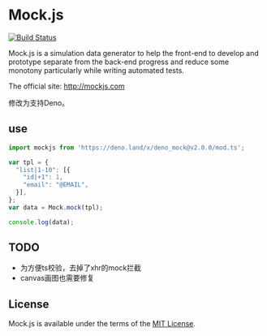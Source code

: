 # Mock.js

<!-- 模拟请求 & 模拟数据 -->

[![Build Status](https://travis-ci.org/nuysoft/Mock.svg?branch=refactoring)](https://travis-ci.org/nuysoft/Mock)

<!-- [![Coverage Status](https://coveralls.io/repos/nuysoft/Mock/badge.png?branch=refactoring)](https://coveralls.io/r/nuysoft/Mock?branch=refactoring)
[![NPM version](https://badge.fury.io/js/mockjs.svg)](http://badge.fury.io/js/mockjs)
[![Bower version](https://badge.fury.io/bo/mockjs.svg)](http://badge.fury.io/bo/mockjs)
[![Dependency Status](https://gemnasium.com/nuysoft/Mock.svg)](https://gemnasium.com/nuysoft/Mock)
[![spm package](http://spmjs.io/badge/mockjs)](http://spmjs.io/package/mockjs) -->

Mock.js is a simulation data generator to help the front-end to develop and
prototype separate from the back-end progress and reduce some monotony
particularly while writing automated tests.

The official site: <http://mockjs.com>

修改为支持Deno。

## use

``` ts
import mockjs from 'https://deno.land/x/deno_mock@v2.0.0/mod.ts';

var tpl = {
  "list|1-10": [{
    "id|+1": 1,
    "email": "@EMAIL",
  }],
};
var data = Mock.mock(tpl);

console.log(data);
```

## TODO

- 为方便ts校验，去掉了xhr的mock拦截
- canvas画图也需要修复

## License

Mock.js is available under the terms of the [MIT License](./LICENSE).
